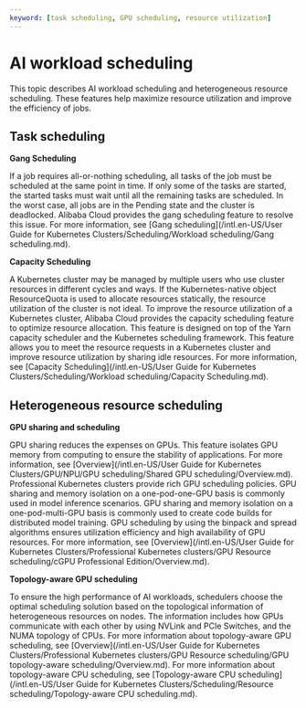 ```yaml
---
keyword: [task scheduling, GPU scheduling, resource utilization]
---
```


# AI workload scheduling

This topic describes AI workload scheduling and heterogeneous resource scheduling. These features help maximize resource utilization and improve the efficiency of jobs.

## Task scheduling

**Gang Scheduling**

If a job requires all-or-nothing scheduling, all tasks of the job must be scheduled at the same point in time. If only some of the tasks are started, the started tasks must wait until all the remaining tasks are scheduled. In the worst case, all jobs are in the Pending state and the cluster is deadlocked. Alibaba Cloud provides the gang scheduling feature to resolve this issue. For more information, see [Gang scheduling](/intl.en-US/User Guide for Kubernetes Clusters/Scheduling/Workload scheduling/Gang scheduling.md).

**Capacity Scheduling**

A Kubernetes cluster may be managed by multiple users who use cluster resources in different cycles and ways. If the Kubernetes-native object ResourceQuota is used to allocate resources statically, the resource utilization of the cluster is not ideal. To improve the resource utilization of a Kubernetes cluster, Alibaba Cloud provides the capacity scheduling feature to optimize resource allocation. This feature is designed on top of the Yarn capacity scheduler and the Kubernetes scheduling framework. This feature allows you to meet the resource requests in a Kubernetes cluster and improve resource utilization by sharing idle resources. For more information, see [Capacity Scheduling](/intl.en-US/User Guide for Kubernetes Clusters/Scheduling/Workload scheduling/Capacity Scheduling.md).

## Heterogeneous resource scheduling

**GPU sharing and scheduling**

GPU sharing reduces the expenses on GPUs. This feature isolates GPU memory from computing to ensure the stability of applications. For more information, see [Overview](/intl.en-US/User Guide for Kubernetes Clusters/GPU/NPU/GPU scheduling/Shared GPU scheduling/Overview.md). Professional Kubernetes clusters provide rich GPU scheduling policies. GPU sharing and memory isolation on a one-pod-one-GPU basis is commonly used in model inference scenarios. GPU sharing and memory isolation on a one-pod-multi-GPU basis is commonly used to create code builds for distributed model training. GPU scheduling by using the binpack and spread algorithms ensures utilization efficiency and high availability of GPU resources. For more information, see [Overview](/intl.en-US/User Guide for Kubernetes Clusters/Professional Kubernetes clusters/GPU Resource scheduling/cGPU Professional Edition/Overview.md).

**Topology-aware GPU scheduling**

To ensure the high performance of AI workloads, schedulers choose the optimal scheduling solution based on the topological information of heterogeneous resources on nodes. The information includes how GPUs communicate with each other by using NVLink and PCIe Switches, and the NUMA topology of CPUs. For more information about topology-aware GPU scheduling, see [Overview](/intl.en-US/User Guide for Kubernetes Clusters/Professional Kubernetes clusters/GPU Resource scheduling/GPU topology-aware scheduling/Overview.md). For more information about topology-aware CPU scheduling, see [Topology-aware CPU scheduling](/intl.en-US/User Guide for Kubernetes Clusters/Scheduling/Resource scheduling/Topology-aware CPU scheduling.md).

